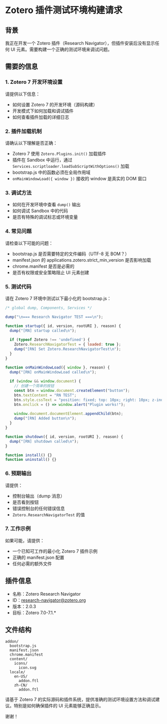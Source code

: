 # Zotero 插件测试环境构建请求

## 背景
我正在开发一个 Zotero 插件（Research Navigator），但插件安装后没有显示任何 UI 元素。需要构建一个正确的测试环境来调试问题。

## 需要的信息

### 1. Zotero 7 开发环境设置
请提供以下信息：
- 如何设置 Zotero 7 的开发环境（源码构建）
- 开发模式下如何加载和调试插件
- 如何查看插件加载的详细日志

### 2. 插件加载机制
请确认以下理解是否正确：
- Zotero 7 使用 `Zotero.Plugins.init()` 加载插件
- 插件在 Sandbox 中运行，通过 `Services.scriptloader.loadSubScriptWithOptions()` 加载
- bootstrap.js 中的函数必须在全局作用域
- `onMainWindowLoad({ window })` 接收的 window 是真实的 DOM 窗口

### 3. 调试方法
- 如何在开发环境中查看 `dump()` 输出
- 如何调试 Sandbox 中的代码
- 是否有特殊的调试标志或环境变量

### 4. 常见问题
请检查以下可能的问题：
- bootstrap.js 是否需要特定的文件编码（UTF-8 无 BOM？）
- manifest.json 的 applications.zotero.strict_min_version 是否影响加载
- chrome.manifest 是否是必需的
- 是否有权限或安全策略阻止 UI 元素创建

### 5. 测试代码
请在 Zotero 7 环境中测试以下最小化的 bootstrap.js：

```javascript
/* global dump, Components, Services */

dump("\n=== Research Navigator TEST ===\n");

function startup({ id, version, rootURI }, reason) {
  dump("[RN] startup called\n");
  
  if (typeof Zotero !== 'undefined') {
    Zotero.ResearchNavigatorTest = { loaded: true };
    dump("[RN] Set Zotero.ResearchNavigatorTest\n");
  }
}

function onMainWindowLoad({ window }, reason) {
  dump("[RN] onMainWindowLoad called\n");
  
  if (window && window.document) {
    // 创建一个简单的按钮
    const btn = window.document.createElement("button");
    btn.textContent = "RN TEST";
    btn.style.cssText = "position: fixed; top: 10px; right: 10px; z-index: 999999;";
    btn.onclick = () => window.alert("Plugin works!");
    
    window.document.documentElement.appendChild(btn);
    dump("[RN] Added button\n");
  }
}

function shutdown({ id, version, rootURI }, reason) {
  dump("[RN] shutdown called\n");
}

function install() {}
function uninstall() {}
```

### 6. 预期输出
请提供：
- 控制台输出（dump 消息）
- 是否看到按钮
- 错误控制台的任何错误信息
- `Zotero.ResearchNavigatorTest` 的值

### 7. 工作示例
如果可能，请提供：
- 一个已知可工作的最小化 Zotero 7 插件示例
- 正确的 manifest.json 配置
- 任何必需的额外文件

## 插件信息
- 名称：Zotero Research Navigator
- ID：research-navigator@zotero.org
- 版本：2.0.3
- 目标：Zotero 7.0-7.1.*

## 文件结构
```
addon/
  bootstrap.js
  manifest.json
  chrome.manifest
  content/
    icons/
      icon.svg
  locale/
    en-US/
      addon.ftl
    zh-CN/
      addon.ftl
```

请基于 Zotero 7 的实际源码和插件系统，提供准确的测试环境设置方法和调试建议。特别是如何确保插件的 UI 元素能够正确显示。

谢谢！